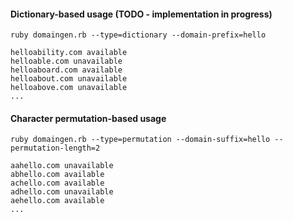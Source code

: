 #### Dictionary-based usage (TODO - implementation in progress)

```
ruby domaingen.rb --type=dictionary --domain-prefix=hello
```

```
helloability.com available
helloable.com unavailable
helloaboard.com available
helloabout.com unavailable
helloabove.com unavailable
...
```

#### Character permutation-based usage

```
ruby domaingen.rb --type=permutation --domain-suffix=hello --permutation-length=2
```

```
aahello.com unavailable
abhello.com available
achello.com available
adhello.com unavailable
aehello.com available
...
```
